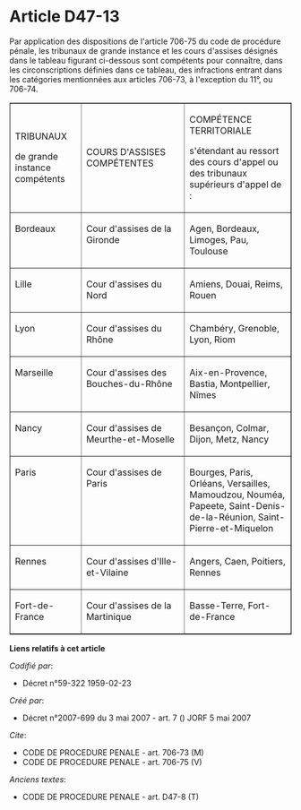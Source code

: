 # Article D47-13

Par application des dispositions de l'article 706-75 du code de procédure pénale, les tribunaux de grande instance et les
cours d'assises désignés dans le tableau figurant ci-dessous sont compétents pour connaître, dans les circonscriptions
définies dans ce tableau, des infractions entrant dans les catégories mentionnées aux articles 706-73, à l'exception du 11°,
ou 706-74.

<table align="center" cellpadding="0" cellspacing="0" width="605" border="1">
  <tbody>
    <tr>
      <td width="132">

TRIBUNAUX

de grande instance compétents

</td>
      <td width="227">

COURS D'ASSISES COMPÉTENTES

</td>
      <td width="250">

COMPÉTENCE TERRITORIALE

s'étendant au ressort des cours d'appel ou des tribunaux supérieurs d'appel de :

</td>
    </tr>
    <tr>
      <td width="132" valign="top">

Bordeaux

</td>
      <td width="227" valign="top">

Cour d'assises de la Gironde

</td>
      <td width="250" valign="top">

Agen, Bordeaux, Limoges, Pau, Toulouse

</td>
    </tr>
    <tr>
      <td valign="top" width="132">

Lille

</td>
      <td valign="top" width="227">

Cour d'assises du Nord

</td>
      <td valign="top" width="250">

Amiens, Douai, Reims, Rouen

</td>
    </tr>
    <tr>
      <td valign="top" width="132">

Lyon

</td>
      <td valign="top" width="227">

Cour d'assises du Rhône

</td>
      <td valign="top" width="250">

Chambéry, Grenoble, Lyon, Riom

</td>
    </tr>
    <tr>
      <td valign="top" width="132">

Marseille

</td>
      <td width="227" valign="top">

Cour d'assises des Bouches-du-Rhône

</td>
      <td valign="top" width="250">

Aix-en-Provence, Bastia, Montpellier, Nîmes

</td>
    </tr>
    <tr>
      <td valign="top" width="132">

Nancy

</td>
      <td valign="top" width="227">

Cour d'assises de Meurthe-et-Moselle

</td>
      <td width="250" valign="top">

Besançon, Colmar, Dijon, Metz, Nancy

</td>
    </tr>
    <tr>
      <td valign="top" width="132">

Paris

</td>
      <td valign="top" width="227">

Cour d'assises de Paris

</td>
      <td valign="top" width="250">

Bourges, Paris, Orléans, Versailles, Mamoudzou, Nouméa, Papeete, Saint-Denis-de-la-Réunion, Saint-Pierre-et-Miquelon

</td>
    </tr>
    <tr>
      <td width="132" valign="top">

Rennes

</td>
      <td width="227" valign="top">

Cour d'assises d'Ille-et-Vilaine

</td>
      <td valign="top" width="250">

Angers, Caen, Poitiers, Rennes

</td>
    </tr>
    <tr>
      <td valign="top" width="132">

Fort-de-France

</td>
      <td width="227" valign="top">

Cour d'assises de la Martinique

</td>
      <td valign="top" width="250">

Basse-Terre, Fort-de-France

</td>
    </tr>
  </tbody>
</table>

**Liens relatifs à cet article**

_Codifié par_:

  - Décret n°59-322 1959-02-23

_Créé par_:

  - Décret n°2007-699 du 3 mai 2007 - art. 7 () JORF 5 mai 2007

_Cite_:

  - CODE DE PROCEDURE PENALE - art. 706-73 (M)
  - CODE DE PROCEDURE PENALE - art. 706-75 (V)

_Anciens textes_:

  - CODE DE PROCEDURE PENALE - art. D47-8 (T)
